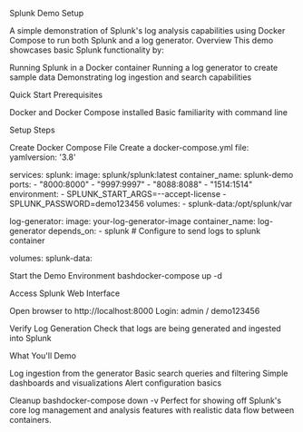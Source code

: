 Splunk Demo Setup



A simple demonstration of Splunk's log analysis capabilities using Docker Compose to run both Splunk and a log generator.
Overview
This demo showcases basic Splunk functionality by:

Running Splunk in a Docker container
Running a log generator to create sample data
Demonstrating log ingestion and search capabilities

Quick Start
Prerequisites

Docker and Docker Compose installed
Basic familiarity with command line

Setup Steps

Create Docker Compose File
Create a docker-compose.yml file:
yamlversion: '3.8'

services:
  splunk:
    image: splunk/splunk:latest
    container_name: splunk-demo
    ports:
      - "8000:8000"
      - "9997:9997" 
      - "8088:8088"
      - "1514:1514"
    environment:
      - SPLUNK_START_ARGS=--accept-license
      - SPLUNK_PASSWORD=demo123456
    volumes:
      - splunk-data:/opt/splunk/var

  log-generator:
    image: your-log-generator-image
    container_name: log-generator
    depends_on:
      - splunk
    # Configure to send logs to splunk container

volumes:
  splunk-data:

Start the Demo Environment
bashdocker-compose up -d

Access Splunk Web Interface

Open browser to http://localhost:8000
Login: admin / demo123456


Verify Log Generation
Check that logs are being generated and ingested into Splunk

What You'll Demo

Log ingestion from the generator
Basic search queries and filtering
Simple dashboards and visualizations
Alert configuration basics

Cleanup
bashdocker-compose down -v
Perfect for showing off Splunk's core log management and analysis features with realistic data flow between containers.
